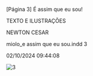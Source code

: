 [Página 3]
É assim
que eu sou!

TEXTO E ILUSTRAÇÕES

NEWTON CESAR

miolo_e assim que eu sou.indd 3

02/10/2024 09:44:08

![3](./img/page_3-01.jpg)
